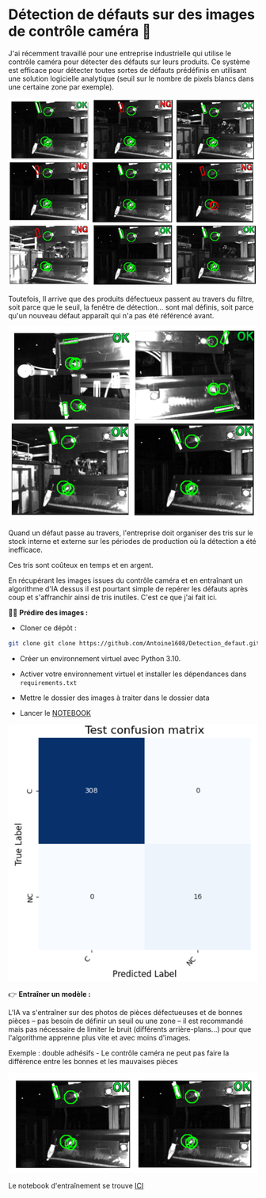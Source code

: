 # Détection de défauts sur des images de contrôle caméra 🚀

J'ai récemment travaillé pour une entreprise industrielle qui utilise le contrôle caméra pour détecter des défauts sur leurs produits. Ce système est efficace pour détecter toutes sortes de défauts prédéfinis en utilisant une solution logicielle analytique (seuil sur le nombre de pixels blancs dans une certaine zone par exemple). 

![Photos du contrôle caméra](photos/photos_ctrl_cam_1.png)

Toutefois, Il arrive que des produits défectueux passent au travers du filtre, soit parce que le seuil, la fenêtre de détection… sont mal définis, soit parce qu'un nouveau défaut apparaît qui n'a pas été référencé avant.

![Photos passées au travers du contrôle caméra](photos/photos_ctrl_cam_2.png)

Quand un défaut passe au travers, l'entreprise doit organiser des tris sur le stock interne et externe sur les périodes de production où la détection a été inefficace.

Ces tris sont coûteux en temps et en argent. 

En récupérant les images issues du contrôle caméra et en entraînant un algorithme d'IA dessus il est pourtant simple de repérer les défauts après coup et s'affranchir ainsi de tris inutiles. C'est ce que j'ai fait ici.

🏄‍♂️ **Prédire des images :**

*  Cloner ce dépôt : 
```bash
git clone git clone https://github.com/Antoine1608/Detection_defaut.git
```
*  Créer un environnement virtuel avec Python 3.10. 

* Activer votre environnement virtuel et installer les dépendances dans `requirements.txt`  

* Mettre le dossier des images à traiter dans le dossier data

* Lancer le [NOTEBOOK](app\inference-camera-control.ipynb)

![Matrice de confusion](photos/confusion_matrix.png)

👉 **Entraîner un modèle :**

L'IA va s'entraîner sur des photos de pièces défectueuses et de bonnes pièces – pas besoin de définir un seuil ou une zone – il est recommandé mais pas nécessaire de limiter le bruit (différents arrière-plans...) pour que l'algorithme apprenne plus vite et avec moins d'images. 

Exemple : double adhésifs - Le contrôle caméra ne peut pas faire la différence entre les bonnes et les mauvaises pièces

![Photos double tape passées au travers du contrôle caméra](photos/photos_ctrl_cam_3.png)

Le notebook d'entraînement se trouve [ICI](app\train-camera-control.ipynb)



